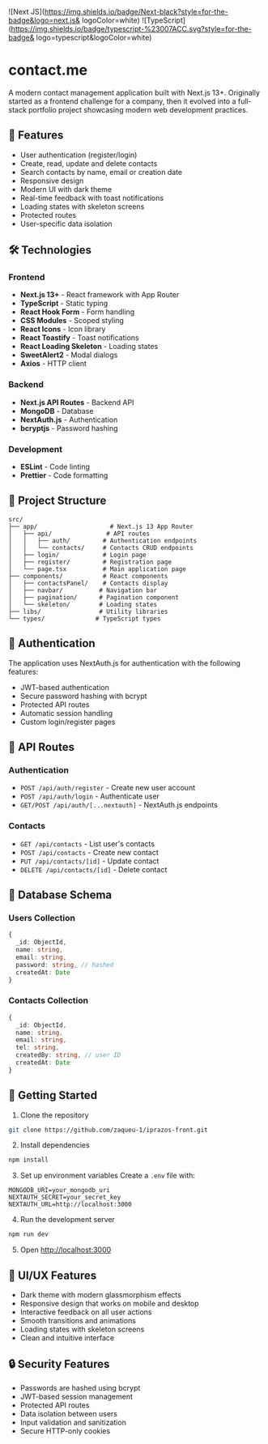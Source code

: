 ![Next JS](https://img.shields.io/badge/Next-black?style=for-the-badge&logo=next.js& logoColor=white) ![TypeScript](https://img.shields.io/badge/typescript-%23007ACC.svg?style=for-the-badge& logo=typescript&logoColor=white)

# contact.me

A modern contact management application built with Next.js 13+. Originally started as a frontend challenge for a company, then it evolved into a full-stack portfolio project showcasing modern web development practices.


## 🚀 Features

- User authentication (register/login)
- Create, read, update and delete contacts
- Search contacts by name, email or creation date
- Responsive design
- Modern UI with dark theme
- Real-time feedback with toast notifications
- Loading states with skeleton screens
- Protected routes
- User-specific data isolation

## 🛠️ Technologies

### Frontend

- **Next.js 13+** - React framework with App Router
- **TypeScript** - Static typing
- **React Hook Form** - Form handling
- **CSS Modules** - Scoped styling
- **React Icons** - Icon library
- **React Toastify** - Toast notifications
- **React Loading Skeleton** - Loading states
- **SweetAlert2** - Modal dialogs
- **Axios** - HTTP client

### Backend

- **Next.js API Routes** - Backend API
- **MongoDB** - Database
- **NextAuth.js** - Authentication
- **bcryptjs** - Password hashing

### Development

- **ESLint** - Code linting
- **Prettier** - Code formatting

## 📁 Project Structure

```
src/
├── app/                    # Next.js 13 App Router
│   ├── api/               # API routes
│   │   ├── auth/         # Authentication endpoints
│   │   └── contacts/     # Contacts CRUD endpoints
│   ├── login/            # Login page
│   ├── register/         # Registration page
│   └── page.tsx          # Main application page
├── components/           # React components
│   ├── contactsPanel/    # Contacts display
│   ├── navbar/          # Navigation bar
│   ├── pagination/      # Pagination component
│   └── skeleton/        # Loading states
├── libs/                # Utility libraries
└── types/              # TypeScript types
```

## 🔐 Authentication

The application uses NextAuth.js for authentication with the following features:

- JWT-based authentication
- Secure password hashing with bcrypt
- Protected API routes
- Automatic session handling
- Custom login/register pages

## 📡 API Routes

### Authentication

- `POST /api/auth/register` - Create new user account
- `POST /api/auth/login` - Authenticate user
- `GET/POST /api/auth/[...nextauth]` - NextAuth.js endpoints

### Contacts

- `GET /api/contacts` - List user's contacts
- `POST /api/contacts` - Create new contact
- `PUT /api/contacts/[id]` - Update contact
- `DELETE /api/contacts/[id]` - Delete contact

## 💾 Database Schema

### Users Collection

```typescript
{
  _id: ObjectId,
  name: string,
  email: string,
  password: string, // hashed
  createdAt: Date
}
```

### Contacts Collection

```typescript
{
  _id: ObjectId,
  name: string,
  email: string,
  tel: string,
  createdBy: string, // user ID
  createdAt: Date
}
```

## 🚦 Getting Started

1. Clone the repository

```bash
git clone https://github.com/zaqueu-1/iprazos-front.git
```

2. Install dependencies

```bash
npm install
```

3. Set up environment variables Create a `.env` file with:

```
MONGODB_URI=your_mongodb_uri
NEXTAUTH_SECRET=your_secret_key
NEXTAUTH_URL=http://localhost:3000
```

4. Run the development server

```bash
npm run dev
```

5. Open [http://localhost:3000](http://localhost:3000)

## 🎨 UI/UX Features

- Dark theme with modern glassmorphism effects
- Responsive design that works on mobile and desktop
- Interactive feedback on all user actions
- Smooth transitions and animations
- Loading states with skeleton screens
- Clean and intuitive interface

## 🔒 Security Features

- Passwords are hashed using bcrypt
- JWT-based session management
- Protected API routes
- Data isolation between users
- Input validation and sanitization
- Secure HTTP-only cookies
